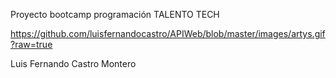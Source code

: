 Proyecto bootcamp programación TALENTO TECH

https://github.com/luisfernandocastro/APIWeb/blob/master/images/artys.gif?raw=true

Luis Fernando Castro Montero

